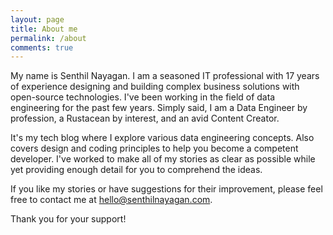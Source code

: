 ```yaml
---
layout: page
title: About me
permalink: /about
comments: true
---
```

My name is Senthil Nayagan. I am a seasoned IT professional with 17 years of experience designing and building complex business solutions with open-source technologies. I've been working in the field of data engineering for the past few years. Simply said, I am a Data Engineer by profession, a Rustacean by interest, and an avid Content Creator.

It's my tech blog where I explore various data engineering concepts. Also covers design and coding principles to help you become a competent developer. I've worked to make all of my stories as clear as possible while yet providing enough detail for you to comprehend the ideas.

If you like my stories or have suggestions for their improvement, please feel free to contact me at [hello@senthilnayagan.com](mailto:hello@senthilnayagan.com).

Thank you for your support!